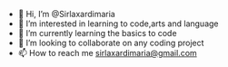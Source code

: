 - 👋 Hi, I’m @Sirlaxardimaria
- 👀 I’m interested in learning to code,arts and language
- 🌱 I’m currently learning the basics to code
- 💞️ I’m looking to collaborate on any coding project
- 📫 How to reach me sirlaxardimaria@gmail.com

<!---
Sirlaxardimaria/Sirlaxardimaria is a ✨ special ✨ repository because its `README.md` (this file) appears on your GitHub profile.
You can click the Preview link to take a look at your changes.
--->
